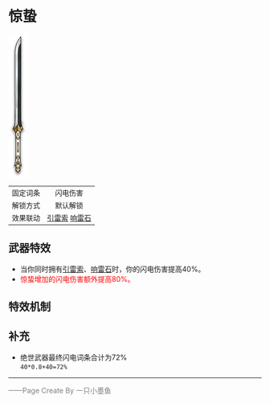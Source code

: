 # 惊蛰
![惊蛰](../Img/Texture2D_Sword/惊蛰.png)

|||
|:----:|:----:|
|固定词条|闪电伤害|
|解锁方式|默认解锁|
|效果联动|[引雷索](../Potions/Potion_LightningRod.md) [响雷石](../Potions/Potion_thunderStone.md)|


## 武器特效
- 当你同时拥有[引雷索](../Potions/Potion_LightningRod.md)、[响雷石](../Potions/Potion_thunderStone.md)时，你的闪电伤害提高40%。
- <font color=red>惊蛰增加的闪电伤害额外提高80%。</font>

## 特效机制

## 补充
- 绝世武器最终闪电词条合计为72%  
`40*0.8+40=72%`
---

<font color=grey>——Page Create By 一只小墨鱼</font>
